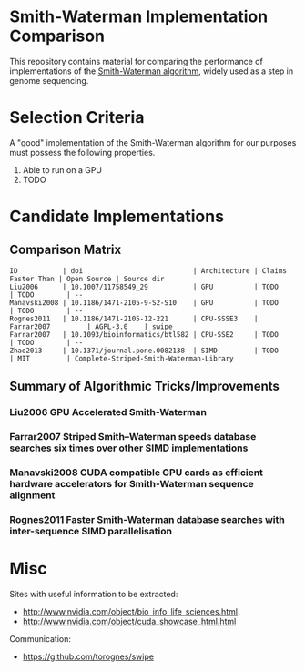 Smith-Waterman Implementation Comparison
==========================================

This repository contains material for comparing the performance of
implementations of the [Smith-Waterman
algorithm](https://en.wikipedia.org/wiki/Smith%E2%80%93Waterman_algorithm),
widely used as a step in genome sequencing.



Selection Criteria
==========================================

A "good" implementation of the Smith-Waterman algorithm for our purposes must
possess the following properties.

  1. Able to run on a GPU
  2. TODO



Candidate Implementations
==========================================

Comparison Matrix
-----------------

    ID           | doi                           | Architecture | Claims Faster Than | Open Source | Source dir
    Liu2006      | 10.1007/11758549_29           | GPU          | TODO               | TODO        | --
    Manavski2008 | 10.1186/1471-2105-9-S2-S10    | GPU          | TODO               | TODO        | --
    Rognes2011   | 10.1186/1471-2105-12-221      | CPU-SSSE3    | Farrar2007         | AGPL-3.0    | swipe
    Farrar2007   | 10.1093/bioinformatics/btl582 | CPU-SSE2     | TODO               | TODO        | --
    Zhao2013     | 10.1371/journal.pone.0082138  | SIMD         | TODO               | MIT         | Complete-Striped-Smith-Waterman-Library


Summary of Algorithmic Tricks/Improvements
------------------------------------------

### Liu2006 **GPU Accelerated Smith-Waterman**

### Farrar2007 **Striped Smith–Waterman speeds database searches six times over other SIMD implementations**

### Manavski2008 **CUDA compatible GPU cards as efficient hardware accelerators for Smith-Waterman sequence alignment**

### Rognes2011 **Faster Smith-Waterman database searches with inter-sequence SIMD parallelisation**




Misc
==========================================

Sites with useful information to be extracted:

 * http://www.nvidia.com/object/bio_info_life_sciences.html
 * http://www.nvidia.com/object/cuda_showcase_html.html

Communication:

 * https://github.com/torognes/swipe

